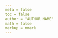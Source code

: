 ```yaml
---
meta = false 
toc = false 
author = "AUTHOR NAME"
math = false 
markup = mmark
---
```



<!--more-->
